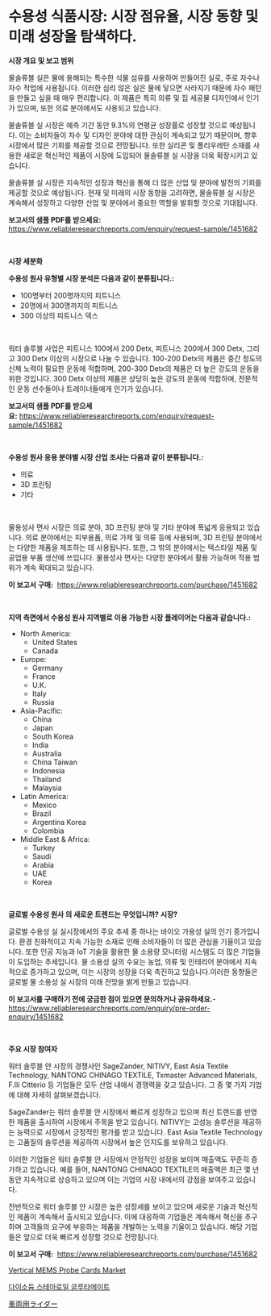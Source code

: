 <p><h1>수용성 식품시장: 시장 점유율, 시장 동향 및 미래 성장을 탐색하다.</h1></p><p><strong>시장 개요 및 보고 범위</strong></p>
<p><p>물솔류블 실은 물에 용해되는 특수한 식물 섬유를 사용하여 만들어진 실로, 주로 자수나 자수 작업에 사용됩니다. 이러한 심리 않은 실은 물에 닿으면 사라지기 때문에 자수 패턴을 만들고 싶을 때 매우 편리합니다. 이 제품은 특히 의류 및 집 세공물 디자인에서 인기가 있으며, 또한 의료 분야에서도 사용되고 있습니다.</p><p>물솔류블 실 시장은 예측 기간 동안 9.3%의 연평균 성장률로 성장할 것으로 예상됩니다. 이는 소비자들이 자수 및 디자인 분야에 대한 관심이 계속되고 있기 때문이며, 향후 시장에서 많은 기회를 제공할 것으로 전망됩니다. 또한 실리콘 및 폴리우레탄 소재를 사용한 새로운 혁신적인 제품이 시장에 도입되어 물솔류블 실 시장을 더욱 확장시키고 있습니다.</p><p>물솔류블 실 시장은 지속적인 성장과 혁신을 통해 더 많은 산업 및 분야에 발전의 기회를 제공할 것으로 예상됩니다. 현재 및 미래의 시장 동향을 고려하면, 물솔류블 실 시장은 계속해서 성장하고 다양한 산업 및 분야에서 중요한 역할을 발휘할 것으로 기대됩니다.</p></p>
<p><strong>보고서의 샘플 PDF를 받으세요:</strong> <a href="https://www.reliableresearchreports.com/enquiry/request-sample/1451682">https://www.reliableresearchreports.com/enquiry/request-sample/1451682</a></p>
<p>&nbsp;</p>
<p><strong>시장 세분화</strong></p>
<p><strong>수용성 원사 유형별 시장 분석은 다음과 같이 분류됩니다.:</strong></p>
<p><ul><li>100명부터 200명까지의 피트니스</li><li>20명에서 300명까지의 피트니스</li><li>300 이상의 피트니스 덱스</li></ul></p>
<p>&nbsp;</p>
<p><p>워터 솔루블 사업은 피트니스 100에서 200 Detx, 피트니스 200에서 300 Detx, 그리고 300 Detx 이상의 시장으로 나눌 수 있습니다. 100-200 Detx의 제품은 중간 정도의 신체 노력이 필요한 운동에 적합하며, 200-300 Detx의 제품은 더 높은 강도의 운동을 위한 것입니다. 300 Detx 이상의 제품은 상당히 높은 강도의 운동에 적합하며, 전문적인 운동 선수들이나 트레이너들에게 인기가 있습니다.</p></p>
<p><strong>보고서의 샘플 PDF를 받으세요:</strong>&nbsp;<a href="https://www.reliableresearchreports.com/enquiry/request-sample/1451682">https://www.reliableresearchreports.com/enquiry/request-sample/1451682</a></p>
<p>&nbsp;</p>
<p><strong> 수용성 원사 응용 분야별 시장 산업 조사는 다음과 같이 분류됩니다.:</strong></p>
<p><ul><li>의료</li><li>3D 프린팅</li><li>기타</li></ul></p>
<p>&nbsp;</p>
<p><p>물용성사 면사 시장은 의료 분야, 3D 프린팅 분야 및 기타 분야에 폭넓게 응용되고 있습니다. 의료 분야에서는 피부용품, 의료 가제 및 의류 등에 사용되며, 3D 프린팅 분야에서는 다양한 제품을 제조하는 데 사용됩니다. 또한, 그 밖의 분야에서는 텍스타일 제품 및 공업용 부품 생산에 쓰입니다. 물용성사 면사는 다양한 분야에서 활용 가능하며 적용 범위가 계속 확대되고 있습니다.</p></p>
<p><strong>이 보고서 구매:</strong>&nbsp; <a href="https://www.reliableresearchreports.com/purchase/1451682">https://www.reliableresearchreports.com/purchase/1451682</a></p>
<p>&nbsp;</p>
<p><strong>지역 측면에서 수용성 원사 지역별로 이용 가능한 시장 플레이어는 다음과 같습니다.:</strong></p>
<p><ul>
    <li>
        North America:
        <ul>
            <li>United States</li>
            <li>Canada</li>
        </ul>
    </li>
    <li>
        Europe:
        <ul>
            <li>Germany</li>
            <li>France</li>
            <li>U.K.</li>
            <li>Italy</li>
            <li>Russia</li>
        </ul>
    </li>
    <li>
        Asia-Pacific:
        <ul>
            <li>China</li>
            <li>Japan</li>
            <li>South Korea</li>
            <li>India</li>
            <li>Australia</li>
            <li>China Taiwan</li>
            <li>Indonesia</li>
            <li>Thailand</li>
            <li>Malaysia</li>
        </ul>
    </li>
    <li>
        Latin America:
        <ul>
            <li>Mexico</li>
            <li>Brazil</li>
            <li>Argentina Korea</li>
            <li>Colombia</li>
        </ul>
    </li>
    <li>
        Middle East & Africa:
        <ul>
            <li>Turkey</li>
            <li>Saudi</li>
            <li>Arabia</li>
            <li>UAE</li>
            <li>Korea</li>
        </ul>
    </li>
    </ul></p>
<p>&nbsp;</p>
<p><strong>글로벌 수용성 원사 의 새로운 트렌드는 무엇입니까? 시장?</strong></p>
<p><p>글로벌 수용성 실 실시장에서의 주요 추세 중 하나는 바이오 가용성 실의 인기 증가입니다. 환경 친화적이고 지속 가능한 소재로 인해 소비자들이 더 많은 관심을 기울이고 있습니다. 또한 인공 지능과 IoT 기술을 활용한 물 소용량 모니터링 시스템도 더 많은 기업들이 도입하는 추세입니다. 물 소용성 실의 수요는 농업, 의류 및 인테리어 분야에서 지속적으로 증가하고 있으며, 이는 시장의 성장을 더욱 촉진하고 있습니다.이러한 동향들은 글로벌 물 소용성 실 시장의 미래 전망을 밝게 만들고 있습니다.</p></p>
<p><strong>이 보고서를 구매하기 전에 궁금한 점이 있으면 문의하거나 공유하세요.</strong>- <a href="https://www.reliableresearchreports.com/enquiry/pre-order-enquiry/1451682">https://www.reliableresearchreports.com/enquiry/pre-order-enquiry/1451682</a></p>
<p>&nbsp;</p>
<p><strong>주요 시장 참여자</strong></p>
<p><p>워터 솔루블 얀 시장의 경쟁사인 SageZander, NITIVY, East Asia Textile Technology, NANTONG CHINAGO TEXTILE, Txmaster Advanced Materials, F.lli Citterio 등 기업들은 모두 산업 내에서 경쟁력을 갖고 있습니다. 그 중 몇 가지 기업에 대해 자세히 살펴보겠습니다.</p><p>SageZander는 워터 솔루블 얀 시장에서 빠르게 성장하고 있으며 최신 트렌드를 반영한 제품을 출시하여 시장에서 주목을 받고 있습니다. NITIVY는 고성능 솔루션을 제공하는 능력으로 시장에서 긍정적인 평가를 받고 있습니다. East Asia Textile Technology는 고품질의 솔루션을 제공하여 시장에서 높은 인지도를 보유하고 있습니다.</p><p>이러한 기업들은 워터 솔루블 얀 시장에서 안정적인 성장을 보이며 매출액도 꾸준히 증가하고 있습니다. 예를 들어, NANTONG CHINAGO TEXTILE의 매출액은 최근 몇 년 동안 지속적으로 상승하고 있으며 이는 기업의 시장 내에서의 강점을 보여주고 있습니다.</p><p>전반적으로 워터 솔루블 얀 시장은 높은 성장세를 보이고 있으며 새로운 기술과 혁신적인 제품이 계속해서 출시되고 있습니다. 이에 대응하여 기업들은 계속해서 혁신을 추구하며 고객들의 요구에 부응하는 제품을 개발하는 노력을 기울이고 있습니다. 해당 기업들은 앞으로 더욱 빠르게 성장할 것으로 전망됩니다.</p></p>
<p><strong>이 보고서 구매:</strong>&nbsp;&nbsp;<a href="https://www.reliableresearchreports.com/purchase/1451682">https://www.reliableresearchreports.com/purchase/1451682</a></p>
<p><p><a href="https://github.com/danielneavesallisons03mba/Market-Research-Report-List-1/blob/main/vertical-mems-probe-cards-market.md">Vertical MEMS Probe Cards Market</a></p><p><a href="https://medium.com/@alexemumu2022/%EB%94%94%EC%86%8C%EB%93%90-%EC%8A%A4%ED%85%8C%EC%95%84%EB%A1%9C%EC%9D%BC-%EA%B8%80%EB%A3%A8%ED%83%80%EB%A9%94%EC%9D%B4%ED%8A%B8-%EC%8B%9C%EC%9E%A5%EC%9D%80-%EC%8B%9C%EC%9E%A5-%EC%A0%90%EC%9C%A0%EC%9C%A8-%ED%81%AC%EA%B8%B0-%EB%B0%8F-2031%EB%85%84%EA%B9%8C%EC%A7%80-%EC%98%88%EC%83%81%EB%90%98%EB%8A%94-%EC%98%88%EC%B8%A1%EC%97%90-%EC%B4%88%EC%A0%90%EC%9D%84-%EB%A7%9E%EC%B6%A5%EB%8B%88%EB%8B%A4-781eff8acf49">다이소듐 스테아로일 글루타메이트</a></p><p><a href="https://github.com/one-cool-chick/Market-Research-Report-List-1/blob/main/782187713180.md">車両用ライダー</a></p></p>
